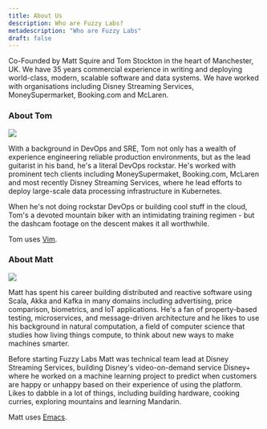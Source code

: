 ```yaml
---
title: About Us
description: Who are Fuzzy Labs?
metadescription: "Who are Fuzzy Labs"
draft: false
---
```


Co-Founded by Matt Squire and Tom Stockton in the heart of Manchester, UK. We have 35 years commercial experience in writing and deploying world-class, modern, scalable software and data systems. We have worked with organisations including Disney Streaming Services, MoneySupermarket, Booking.com and McLaren.

### About Tom
<a href="https://www.linkedin.com/in/matt-squire-a19896125"><img src="/images/tom-square-thumb.jpg"></a>

With a background in DevOps and SRE, Tom not only has a wealth of experience engineering reliable production environments, but as the lead guitarist in his band, he's a literal DevOps rockstar. He's worked with prominent tech clients including MoneySupermaket, Booking.com, McLaren and most recently Disney Streaming Services, where he lead efforts to deploy large-scale data processing infrastructure in Kubernetes.

When he's not doing rockstar DevOps or building cool stuff in the cloud, Tom's a devoted mountain biker with an intimidating training regimen - but the dashcam footage on the descent makes it all worthwhile.

Tom uses [Vim](https://www.vim.org).

### About Matt
<a href="https://www.linkedin.com/in/matt-squire-a19896125"><img src="/images/matt-square-thumb.jpg"></a>

Matt has spent his career building distributed and reactive software using Scala, Akka and Kafka in many domains including advertising, price comparison, biometrics, and IoT applications. He's a fan of property-based testing, microservices, and message-driven architecture and he likes to use his background in natural computation, a field of computer science that studies how living things compute, to think about new ways to make machines smarter.

Before starting Fuzzy Labs Matt was technical team lead at Disney Streaming Services, building Disney's video-on-demand service Disney+ where he worked on a machine learning project to predict when customers are happy or unhappy based on their experience of using the platform. Likes to dabble in a lot of things, including building hardware, cooking curries, exploring mountains and learning Mandarin.

Matt uses [Emacs](https://www.gnu.org/s/emacs).
